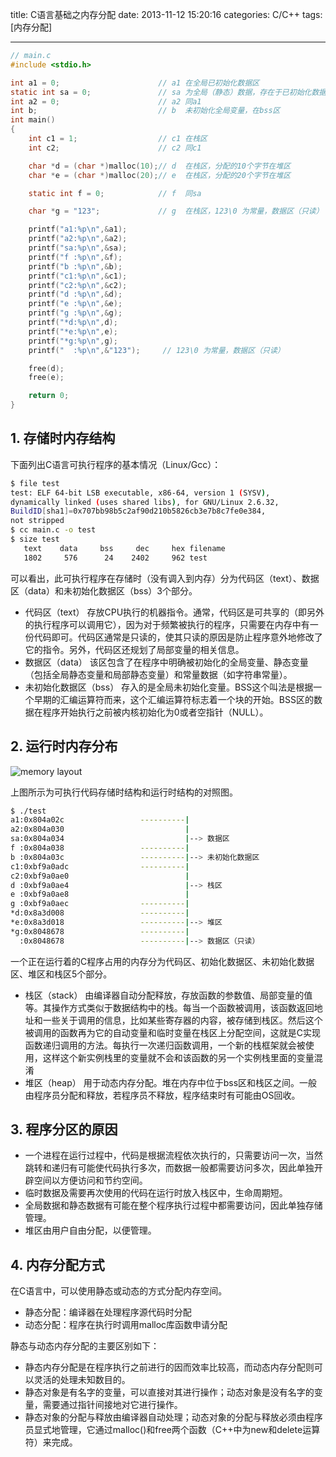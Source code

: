 title: C语言基础之内存分配
date: 2013-11-12 15:20:16
categories: C/C++
tags: [内存分配]

---

```c
// main.c
#include <stdio.h>

int a1 = 0;                      // a1 在全局已初始化数据区
static int sa = 0;               // sa 为全局（静态）数据，存在于已初始化数据区
int a2 = 0;                      // a2 同a1
int b;                           // b  未初始化全局变量，在bss区
int main()
{
    int c1 = 1;                  // c1 在栈区
    int c2;                      // c2 同c1

    char *d = (char *)malloc(10);// d  在栈区，分配的10个字节在堆区
    char *e = (char *)malloc(20);// e  在栈区，分配的20个字节在堆区

    static int f = 0;            // f  同sa

    char *g = "123";             // g  在栈区，123\0 为常量，数据区（只读）

    printf("a1:%p\n",&a1);
    printf("a2:%p\n",&a2);
    printf("sa:%p\n",&sa);
    printf("f :%p\n",&f);
    printf("b :%p\n",&b);
    printf("c1:%p\n",&c1);
    printf("c2:%p\n",&c2);
    printf("d :%p\n",&d);
    printf("e :%p\n",&e);
    printf("g :%p\n",&g);
    printf("*d:%p\n",d);
    printf("*e:%p\n",e);
    printf("*g:%p\n",g);
    printf("  :%p\n",&"123");     // 123\0 为常量，数据区（只读）

    free(d);
    free(e);

    return 0;
}

```

<!-- more -->

## 1. 存储时内存结构
下面列出C语言可执行程序的基本情况（Linux/Gcc）：
```bash
$ file test
test: ELF 64-bit LSB executable, x86-64, version 1 (SYSV),
dynamically linked (uses shared libs), for GNU/Linux 2.6.32,
BuildID[sha1]=0x707bb98b5c2af90d210b5826cb3e7b8c7fe0e384,
not stripped
$ cc main.c -o test
$ size test
   text    data     bss     dec     hex filename
   1802     576      24    2402     962 test
```
可以看出，此可执行程序在存储时（没有调入到内存）分为代码区（text）、数据区（data）和未初始化数据区（bss）3个部分。

- 代码区（text）
    存放CPU执行的机器指令。通常，代码区是可共享的（即另外的执行程序可以调用它），因为对于频繁被执行的程序，只需要在内存中有一份代码即可。代码区通常是只读的，使其只读的原因是防止程序意外地修改了它的指令。另外，代码区还规划了局部变量的相关信息。
- 数据区（data）
        该区包含了在程序中明确被初始化的全局变量、静态变量（包括全局静态变量和局部静态变量）和常量数据（如字符串常量）。
- 未初始化数据区（bss）
        存入的是全局未初始化变量。BSS这个叫法是根据一个早期的汇编运算符而来，这个汇编运算符标志着一个块的开始。BSS区的数据在程序开始执行之前被内核初始化为0或者空指针（NULL）。

## 2. 运行时内存分布

![memory layout][1]

上图所示为可执行代码存储时结构和运行时结构的对照图。

```bash
$ ./test
a1:0x804a02c                 ----------|
a2:0x804a030                           |
sa:0x804a034                           |--> 数据区
f :0x804a038                 ----------|
b :0x804a03c                 ----------|--> 未初始化数据区
c1:0xbf9a0adc                ----------|
c2:0xbf9a0ae0                          |
d :0xbf9a0ae4                          |--> 栈区
e :0xbf9a0ae8                          |
g :0xbf9a0aec                ----------|
*d:0x8a3d008                 ----------|
*e:0x8a3d018                 ----------|--> 堆区
*g:0x8048678                 ----------|
  :0x8048678                 ----------|--> 数据区（只读）
```

一个正在运行着的C程序占用的内存分为代码区、初始化数据区、未初始化数据区、堆区和栈区5个部分。

- 栈区（stack）
    由编译器自动分配释放，存放函数的参数值、局部变量的值等。其操作方式类似于数据结构中的栈。每当一个函数被调用，该函数返回地址和一些关于调用的信息，比如某些寄存器的内容，被存储到栈区。然后这个被调用的函数再为它的自动变量和临时变量在栈区上分配空间，这就是C实现函数递归调用的方法。每执行一次递归函数调用，一个新的栈框架就会被使用，这样这个新实例栈里的变量就不会和该函数的另一个实例栈里面的变量混淆
- 堆区（heap）
    用于动态内存分配。堆在内存中位于bss区和栈区之间。一般由程序员分配和释放，若程序员不释放，程序结束时有可能由OS回收。

## 3. 程序分区的原因
- 一个进程在运行过程中，代码是根据流程依次执行的，只需要访问一次，当然跳转和递归有可能使代码执行多次，而数据一般都需要访问多次，因此单独开辟空间以方便访问和节约空间。
- 临时数据及需要再次使用的代码在运行时放入栈区中，生命周期短。
- 全局数据和静态数据有可能在整个程序执行过程中都需要访问，因此单独存储管理。
- 堆区由用户自由分配，以便管理。

## 4. 内存分配方式

在C语言中，可以使用静态或动态的方式分配内存空间。

- 静态分配：编译器在处理程序源代码时分配
- 动态分配：程序在执行时调用malloc库函数申请分配

静态与动态内存分配的主要区别如下：

- 静态内存分配是在程序执行之前进行的因而效率比较高，而动态内存分配则可以灵活的处理未知数目的。
- 静态对象是有名字的变量，可以直接对其进行操作；动态对象是没有名字的变量，需要通过指针间接地对它进行操作。
- 静态对象的分配与释放由编译器自动处理；动态对象的分配与释放必须由程序员显式地管理，它通过malloc()和free两个函数（C++中为new和delete运算符）来完成。

[1]: http://static.oschina.net/uploads/img/201306/25114106_BIx4.jpg

